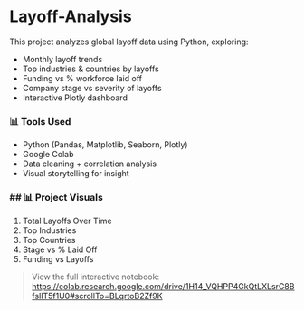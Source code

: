 # Layoff-Analysis
This project analyzes global layoff data using Python, exploring:

- Monthly layoff trends
- Top industries & countries by layoffs
- Funding vs % workforce laid off
- Company stage vs severity of layoffs
- Interactive Plotly dashboard

### 📊 Tools Used
- Python (Pandas, Matplotlib, Seaborn, Plotly)
- Google Colab
- Data cleaning + correlation analysis
- Visual storytelling for insight

### ## 📊 Project Visuals

1. Total Layoffs Over Time
2. Top Industries
3. Top Countries
4. Stage vs % Laid Off
5. Funding vs Layoffs

> View the full interactive notebook: https://colab.research.google.com/drive/1H14_VQHPP4GkQtLXLsrC8BfsIlT5f1U0#scrollTo=BLqrtoB2Zf9K


